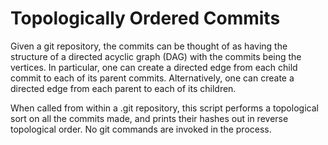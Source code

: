 # Topologically Ordered Commits

Given a git repository, the commits can be thought of as having the structure of a directed acyclic graph (DAG) with the commits being the vertices. In particular, one can create a directed edge from each child commit to each of its parent commits. Alternatively, one can create a directed edge from each parent to each of its children.

When called from within a .git repository, this script performs a topological sort on all the commits made, and prints their hashes out in reverse topological order. No git commands are invoked in the process.

